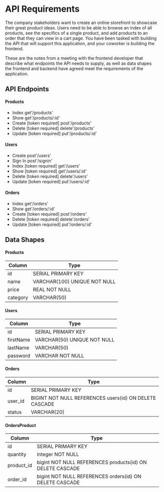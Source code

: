 # API Requirements
The company stakeholders want to create an online storefront to showcase their great product ideas. Users need to be able to browse an index of all products, see the specifics of a single product, and add products to an order that they can view in a cart page. You have been tasked with building the API that will support this application, and your coworker is building the frontend.

These are the notes from a meeting with the frontend developer that describe what endpoints the API needs to supply, as well as data shapes the frontend and backend have agreed meet the requirements of the application. 

## API Endpoints
#### Products
- Index get'/products'
- Show get'/products/:id'
- Create [token required] post'/products'
- Delete [token required] delete'/products'
- Update [token required] put'/products/:id'

#### Users
- Create  post'/users'
- Sign In  post'/signin'
- Index [token required] get'/users'
- Show [token required] get'/users/:id'
- Delete [token required] delete'/users'
- Update [token required] put'/users/:id'

#### Orders
- Index get'/orders'
- Show get'/orders/:id'
- Create [token required] post'/orders'
- Delete [token required] delete'/orders'
- Update [token required] put'/orders/:id'

## Data Shapes
#### Products
Column | Type
--- | --- |
id | SERIAL       PRIMARY KEY
name | VARCHAR(100) UNIQUE NOT NULL
price | REAL         NOT NULL
category | VARCHAR(50)

#### Users
Column | Type
--- | --- |
id | SERIAL  PRIMARY KEY
firstName |  VARCHAR(50) UNIQUE NOT NULL
lastName | VARCHAR(50)
password | VARCHAR     NOT NULL

#### Orders
Column | Type
--- | --- |
id | SERIAL  PRIMARY KEY
user_id |  BIGINT      NOT NULL  REFERENCES users(id) ON DELETE CASCADE
status  |  VARCHAR(20)

#### OrdersProduct
Column | Type
--- | --- |
id | SERIAL  PRIMARY KEY
quantity | integer     NOT NULL
product_id |  bigint      NOT NULL REFERENCES products(id)       ON DELETE CASCADE
order_id |  bigint      NOT NULL REFERENCES orders(id)         ON DELETE CASCADE